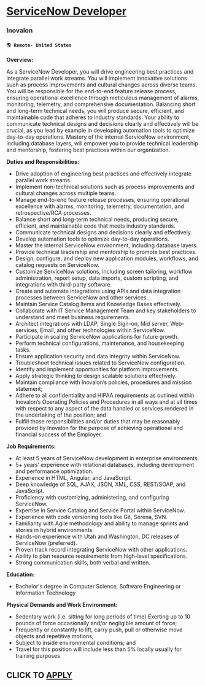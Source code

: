 # [ServiceNow Developer](https://www.remotewlb.com/apply/servicenow-developer-108295)  
### Inovalon  
#### `🌎 Remote- United States`  

**Overview:**

As a ServiceNow Developer, you will drive engineering best practices and integrate parallel work streams. You will implement innovative solutions such as process improvements and cultural changes across diverse teams. You will be responsible for the end-to-end feature release process, ensuring operational excellence through meticulous management of alarms, monitoring, telemetry, and comprehensive documentation. Balancing short and long-term technical needs, you will produce secure, efficient, and maintainable code that adheres to industry standards. Your ability to communicate technical designs and decisions clearly and effectively will be crucial, as you lead by example in developing automation tools to optimize day-to-day operations. Mastery of the internal ServiceNow environment, including database layers, will empower you to provide technical leadership and mentorship, fostering best practices within our organization.

**Duties and Responsibilities:**

  * Drive adoption of engineering best practices and effectively integrate parallel work streams.
  * Implement non-technical solutions such as process improvements and cultural changes across multiple teams.
  * Manage end-to-end feature release processes, ensuring operational excellence with alarms, monitoring, telemetry, documentation, and retrospective/RCA processes.
  * Balance short and long-term technical needs, producing secure, efficient, and maintainable code that meets industry standards.
  * Communicate technical designs and decisions clearly and effectively.
  * Develop automation tools to optimize day-to-day operations.
  * Master the internal ServiceNow environment, including database layers.
  * Provide technical leadership and mentorship to promote best practices.
  * Design, configure, and deploy new application modules, workflows, and catalog requests on ServiceNow.
  * Customize ServiceNow solutions, including screen tailoring, workflow administration, report setup, data imports, custom scripting, and integrations with third-party software.
  * Create and automate integrations using APIs and data integration processes between ServiceNow and other services. 
  * Maintain Service Catalog Items and Knowledge Bases effectively.
  * Collaborate with IT Service Management Team and key stakeholders to understand and meet business requirements.
  * Architect integrations with LDAP, Single Sign-on, Mid server, Web-services, Email, and other technologies within ServiceNow.
  * Participate in scaling ServiceNow applications for future growth.
  * Perform technical configurations, maintenance, and housekeeping tasks.
  * Ensure application security and data integrity within ServiceNow.
  * Troubleshoot technical issues related to ServiceNow configuration.
  * Identify and implement opportunities for platform improvements.
  * Apply strategic thinking to design scalable solutions effectively.
  * Maintain compliance with Inovalon’s policies, procedures and mission statement;
  * Adhere to all confidentiality and HIPAA requirements as outlined within Inovalon’s Operating Policies and Procedures in all ways and at all times with respect to any aspect of the data handled or services rendered in the undertaking of the position; and
  * Fulfill those responsibilities and/or duties that may be reasonably provided by Inovalon for the purpose of achieving operational and financial success of the Employer.

**Job Requirements:**

  * At least 5 years of ServiceNow development in enterprise environments.
  * 5+ years’ experience with relational databases, including development and performance optimization.
  * Experience in HTML, Angular, and JavaScript.
  * Deep knowledge of SQL, AJAX, JSON, XML, CSS, REST/SOAP, and JavaScript.
  * Proficiency with customizing, administering, and configuring ServiceNow.
  * Expertise in Service Catalog and Service Portal within ServiceNow.
  * Experience with code versioning tools like Git, Serena, SVN.
  * Familiarity with Agile methodology and ability to manage sprints and stories in hybrid environments.
  * Hands-on experience with Utah and Washington, DC releases of ServiceNow (preferred).
  * Proven track record integrating ServiceNow with other applications.
  * Ability to plan resource requirements from high-level specifications.
  * Strong communication skills, both verbal and written.

**Education:**

  * Bachelor's degree in Computer Science, Software Engineering or Information Technology  
  

**Physical Demands and Work Environment:**

  * Sedentary work (i.e. sitting for long periods of time) Exerting up to 10 pounds of force occasionally and/or negligible amount of force;
  * Frequently or constantly to lift, carry push, pull or otherwise move objects and repetitive motions;
  * Subject to inside environmental conditions; and
  * Travel for this position will include less than 5% locally usually for training purposes

  
## CLICK TO [APPLY](https://www.remotewlb.com/apply/servicenow-developer-108295)


